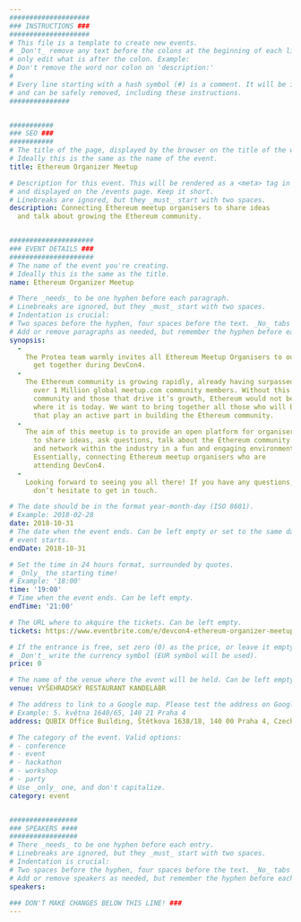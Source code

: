 ```yaml
---
####################
### INSTRUCTIONS ###
####################
# This file is a template to create new events.
# _Don't_ remove any text before the colons at the beginning of each line,
# only edit what is after the colon. Example:
# Don't remove the word nor colon on 'description:'
#
# Every line starting with a hash symbol (#) is a comment. It will be ignored
# and can be safely removed, including these instructions.
###############


###########
### SEO ###
###########
# The title of the page, displayed by the browser on the title of the window.
# Ideally this is the same as the name of the event.
title: Ethereum Organizer Meetup

# Description for this event. This will be rendered as a <meta> tag in the HTML,
# and displayed on the /events page. Keep it short.
# Linebreaks are ignored, but they _must_ start with two spaces.
description: Connecting Ethereum meetup organisers to share ideas
  and talk about growing the Ethereum community.


#####################
### EVENT DETAILS ###
#####################
# The name of the event you're creating.
# Ideally this is the same as the title.
name: Ethereum Organizer Meetup

# There _needs_ to be one hyphen before each paragraph.
# Linebreaks are ignored, but they _must_ start with two spaces.
# Indentation is crucial:
# Two spaces before the hyphen, four spaces before the text. _No_ tabs allowed.
# Add or remove paragraphs as needed, but remember the hyphen before each entry.
synopsis:
  -
    The Protea team warmly invites all Ethereum Meetup Organisers to our 
      get together during DevCon4.
  -
    The Ethereum community is growing rapidly, already having surpassed 
      over 1 Million global meetup.com community members. Without this 
      community and those that drive it’s growth, Ethereum would not be 
      where it is today. We want to bring together all those who will be in town
      that play an active part in building the Ethereum community.
  -
    The aim of this meetup is to provide an open platform for organisers 
      to share ideas, ask questions, talk about the Ethereum community 
      and network within the industry in a fun and engaging environment. 
      Essentially, connecting Ethereum meetup organisers who are 
      attending DevCon4.
  -
    Looking forward to seeing you all there! If you have any questions, 
      don’t hesitate to get in touch.

# The date should be in the format year-month-day (ISO 8601).
# Example: 2018-02-28
date: 2018-10-31
# The date when the event ends. Can be left empty or set to the same day the
# event starts.
endDate: 2018-10-31

# Set the time in 24 hours format, surrounded by quotes.
# _Only_ the starting time!
# Example: '18:00'
time: '19:00'
# Time when the event ends. Can be left empty.
endTime: '21:00'

# The URL where to akquire the tickets. Can be left empty.
tickets: https://www.eventbrite.com/e/devcon4-ethereum-organizer-meetup-tickets-49469283960

# If the entrance is free, set zero (0) as the price, or leave it empty.
# _Don't_ write the currency symbol (EUR symbol will be used).
price: 0

# The name of the venue where the event will be held. Can be left empty.
venue: VYŠEHRADSKÝ RESTAURANT KANDELÁBR

# The address to link to a Google map. Please test the address on Google Maps.
# Example: 5. května 1640/65, 140 21 Praha 4
address: QUBIX Office Building, Štětkova 1638/18, 140 00 Praha 4, Czechia

# The category of the event. Valid options:
# - conference
# - event
# - hackathon
# - workshop
# - party
# Use _only_ one, and don't capitalize.
category: event


#################
### SPEAKERS ####
#################
# There _needs_ to be one hyphen before each entry.
# Linebreaks are ignored, but they _must_ start with two spaces.
# Indentation is crucial:
# Two spaces before the hyphen, four spaces before the text. _No_ tabs allowed.
# Add or remove speakers as needed, but remember the hyphen before each entry.
speakers:
 
### DON'T MAKE CHANGES BELOW THIS LINE! ###
---
```

<!-- ### DON'T MAKE CHANGES BELOW THIS LINE! ### -->

<Event-Content/>
